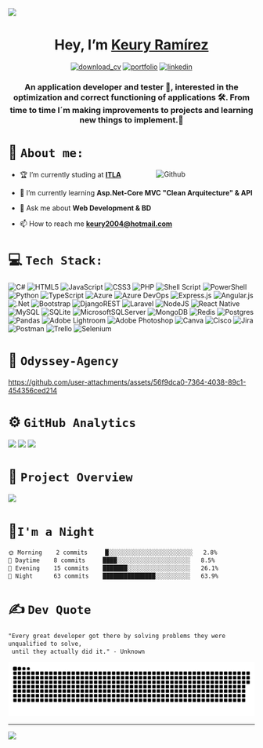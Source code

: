    
<img src="https://github.com/user-attachments/assets/4c7139ff-132d-41ad-8ef6-3e2a8b8c2655"> 

<div align="center">
  <h1 align="center">
    Hey, I’m <a href="https://github.com/K3ury99">Keury Ramírez</a>
    <a href="https://github.com/K3ury99/K3ury99/raw/main/CV%20-%20Keury%20Ramirez%20-%202024%20EN.pdf" download>
    </a>
  </h1>
</div>

<div align="center">

[![download_cv](https://img.shields.io/badge/download_CV-0A66C2?style=for-the-badge&logo=github&logoColor=white)](https://github.com/K3ury99/K3ury99/raw/main/CV%20-%20Keury%20Ramirez%20-%202024%20EN.pdf)
[![portfolio](https://img.shields.io/badge/my_portfolio-FF5757?style=for-the-badge&logo=ko-fi&logoColor=white)](https://www.youtube.com/watch?v=9fBhWbg0xgs&list=PLpwu3FlMDKKcMPyi0mcyj5WJSc66yvYOq)
[![linkedin](https://img.shields.io/badge/linkedin-0A66C2?style=for-the-badge&logo=linkedin&logoColor=white)](https://www.linkedin.com/in/keury03/)

</div>


<div align="center">
<h3 align="center">An application developer and tester 👾, interested in the optimization and correct functioning of applications 🛠. From time to time I´m making improvements to projects and learning new things to implement.🍃</h3>
</div>

# 📔 `About me:`
<img width="40%" align="right" alt="Github" src="https://raw.githubusercontent.com/onimur/.github/master/.resources/git-header.svg" />
<!-- <img width="46%" height="100%" align="right" alt="Github" src="https://github.githubassets.com/assets/profile-first-pr-dark-bc160471dcac.svg" /> -->

- 🏆 I’m currently studing at <a  href="https://itla.edu.do/tecnologia-en-desarrollo-de-software/">**ITLA**</a>

- 👾 I’m currently learning **Asp.Net-Core MVC "Clean Arquitecture" & API**

- 💬 Ask me about **Web Development & BD**

- 📫 How to reach me **keury2004@hotmail.com**



# 💻 `Tech Stack:`
![C#](https://img.shields.io/badge/c%23-%23239120.svg?style=for-the-badge&logo=csharp&logoColor=white) ![HTML5](https://img.shields.io/badge/html5-%23E34F26.svg?style=for-the-badge&logo=html5&logoColor=white) ![JavaScript](https://img.shields.io/badge/javascript-%23323330.svg?style=for-the-badge&logo=javascript&logoColor=%23F7DF1E) ![CSS3](https://img.shields.io/badge/css3-%231572B6.svg?style=for-the-badge&logo=css3&logoColor=white) ![PHP](https://img.shields.io/badge/php-%23777BB4.svg?style=for-the-badge&logo=php&logoColor=white) ![Shell Script](https://img.shields.io/badge/shell_script-%23121011.svg?style=for-the-badge&logo=gnu-bash&logoColor=white) ![PowerShell](https://img.shields.io/badge/PowerShell-%235391FE.svg?style=for-the-badge&logo=powershell&logoColor=white) ![Python](https://img.shields.io/badge/python-3670A0?style=for-the-badge&logo=python&logoColor=ffdd54) ![TypeScript](https://img.shields.io/badge/typescript-%23007ACC.svg?style=for-the-badge&logo=typescript&logoColor=white) ![Azure](https://img.shields.io/badge/azure-%230072C6.svg?style=for-the-badge&logo=microsoftazure&logoColor=white) ![Azure DevOps](https://img.shields.io/badge/Azure%20DevOps-%230072C6.svg?style=for-the-badge&logo=azuredevops&logoColor=white) ![Express.js](https://img.shields.io/badge/express.js-%23404d59.svg?style=for-the-badge&logo=express&logoColor=%2361DAFB) ![Angular.js](https://img.shields.io/badge/angular.js-%23E23237.svg?style=for-the-badge&logo=angularjs&logoColor=white) ![.Net](https://img.shields.io/badge/.NET-5C2D91?style=for-the-badge&logo=.net&logoColor=white) ![Bootstrap](https://img.shields.io/badge/bootstrap-%238511FA.svg?style=for-the-badge&logo=bootstrap&logoColor=white) ![DjangoREST](https://img.shields.io/badge/DJANGO-REST-ff1709?style=for-the-badge&logo=django&logoColor=white&color=ff1709&labelColor=gray) ![Laravel](https://img.shields.io/badge/laravel-%23FF2D20.svg?style=for-the-badge&logo=laravel&logoColor=white) ![NodeJS](https://img.shields.io/badge/node.js-6DA55F?style=for-the-badge&logo=node.js&logoColor=white) ![React Native](https://img.shields.io/badge/react_native-%2320232a.svg?style=for-the-badge&logo=react&logoColor=%2361DAFB) ![MySQL](https://img.shields.io/badge/mysql-%2300000f.svg?style=for-the-badge&logo=mysql&logoColor=white) ![SQLite](https://img.shields.io/badge/sqlite-%2307405e.svg?style=for-the-badge&logo=sqlite&logoColor=white) ![MicrosoftSQLServer](https://img.shields.io/badge/Microsoft%20SQL%20Server-CC2927?style=for-the-badge&logo=microsoft%20sql%20server&logoColor=white) ![MongoDB](https://img.shields.io/badge/mongodb-%2347A248.svg?style=for-the-badge&logo=mongodb&logoColor=white) ![Redis](https://img.shields.io/badge/redis-%23D82C20.svg?style=for-the-badge&logo=redis&logoColor=white) ![Postgres](https://img.shields.io/badge/PostgreSQL-%2331479C.svg?style=for-the-badge&logo=postgresql&logoColor=white) ![Pandas](https://img.shields.io/badge/Pandas-%23121011.svg?style=for-the-badge&logo=pandas&logoColor=white) ![Adobe Lightroom](https://img.shields.io/badge/Adobe%20Lightroom-31A8FF.svg?style=for-the-badge&logo=Adobe%20Lightroom&logoColor=white) ![Adobe Photoshop](https://img.shields.io/badge/adobe%20photoshop-%2331A8FF.svg?style=for-the-badge&logo=adobe%20photoshop&logoColor=white) ![Canva](https://img.shields.io/badge/Canva-%2300C4CC.svg?style=for-the-badge&logo=Canva&logoColor=white) ![Cisco](https://img.shields.io/badge/cisco-%23049fd9.svg?style=for-the-badge&logo=cisco&logoColor=black) ![Jira](https://img.shields.io/badge/jira-%230A0FFF.svg?style=for-the-badge&logo=jira&logoColor=white) ![Postman](https://img.shields.io/badge/Postman-FF6C37?style=for-the-badge&logo=postman&logoColor=white) ![Trello](https://img.shields.io/badge/Trello-%23026AA7.svg?style=for-the-badge&logo=Trello&logoColor=white) ![Selenium](https://img.shields.io/badge/Selenium-%234BBF4A.svg?style=for-the-badge&logo=selenium&logoColor=white)





# 🌋 `Odyssey-Agency`

https://github.com/user-attachments/assets/56f9dca0-7364-4038-89c1-454356ced214

# ⚙️ `GitHub Analytics`
![](https://github-readme-stats.vercel.app/api?username=K3ury99&theme=dark&hide_border=false&include_all_commits=false&count_private=false)   ![](https://github-readme-streak-stats.herokuapp.com/?user=K3ury99&theme=dark&hide_border=false)
![](https://github-readme-stats.vercel.app/api/top-langs/?username=K3ury99&theme=dark&hide_border=false&include_all_commits=false&count_private=false&layout=compact)

# 🥘 `Project Overview`
<img src="https://github.com/user-attachments/assets/9dbec025-073d-4bf2-b530-18a00bcd3b04"></img>

# 🦉`I'm a Night`
```text
🌞 Morning    2 commits     █░░░░░░░░░░░░░░░░░░░░░░░░   2.8% 
🌆 Daytime    8 commits     ████░░░░░░░░░░░░░░░░░░░░░   8.5% 
🌃 Evening    15 commits    ███████░░░░░░░░░░░░░░░░░░   26.1% 
🌙 Night      63 commits    ███████████████░░░░░░░░░░   63.9%

```

# ✍️ `Dev Quote`
<!----- ![](https://quotes-github-readme.vercel.app/api?type=horizontal&theme=dark) ----->
   ```text
   "Every great developer got there by solving problems they were unqualified to solve,
    until they actually did it." - Unknown
   ```

<a href=#><img src="snake-that-contributes.svg"></a>

---
[![](https://visitcount.itsvg.in/api?id=K3ury99&icon=2&color=12)](https://visitcount.itsvg.in)

